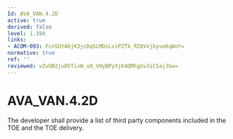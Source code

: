 ```yaml
---
Id: AVA_VAN.4.2D
active: true
derived: false
level: 1.194
links:
- ACOM-093: FcnSUtAbjK3jcDqSLMDsLviPZTk_RZ6VxjbyveKqWoY=
normative: true
ref: ''
reviewed: vZvUB2juO5TivW_u0_VHyBPyXjK4QMhgGv3iCSajJGw=
---
```


# AVA_VAN.4.2D

The developer shall provide a list of third party components included in the TOE and the TOE delivery.